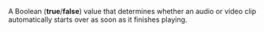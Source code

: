 A Boolean (**true**/**false**) value that determines whether an audio or video clip automatically starts over as soon as it finishes playing.
